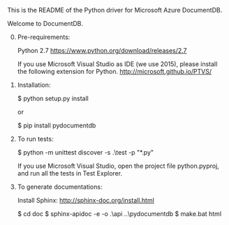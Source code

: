 This is the README of the Python driver for Microsoft Azure DocumentDB.

Welcome to DocumentDB.


0) Pre-requirements:

    Python 2.7
    https://www.python.org/download/releases/2.7


    If you use Microsoft Visual Studio as IDE (we use 2015), please install the
    following extension for Python.
    http://microsoft.github.io/PTVS/


1) Installation:

    $ python setup.py install

    or

    $ pip install pydocumentdb


2) To run tests:

    $ python -m unittest discover -s .\test -p "*.py"

    If you use Microsoft Visual Studio, open the project file python.pyproj,
    and run all the tests in Test Explorer.


3) To generate documentations:

    Install Sphinx: http://sphinx-doc.org/install.html

    $ cd doc
    $ sphinx-apidoc -e -o .\api ..\pydocumentdb
    $ make.bat html